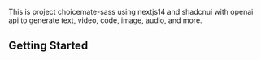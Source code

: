 This is project choicemate-sass using nextjs14 and shadcnui with openai api to generate
text, video, code, image, audio, and more.

<!-- Image Section -->

## Getting Started
